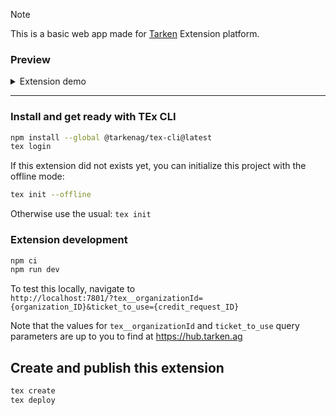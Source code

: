 > [!NOTE]  
> This is a basic web app made for [Tarken](https://tarken.ag) Extension platform.


### Preview

<details>
  <summary>Extension demo</summary>
  
[demo.webm](https://github.com/micalevisk/tarken-extension-simple-react-example/assets/13461315/1ed31347-583b-4c54-a4cf-fd633dfae9c7)
  
</details>

---

### Install and get ready with TEx CLI

```bash
npm install --global @tarkenag/tex-cli@latest
tex login
```

If this extension did not exists yet, you can initialize this project with the offline mode:

```bash
tex init --offline
```

Otherwise use the usual: `tex init`

### Extension development

```bash
npm ci
npm run dev
```

To test this locally, navigate to  
`http://localhost:7801/?tex__organizationId={organization_ID}&ticket_to_use={credit_request_ID}`

Note that the values for `tex__organizationId` and `ticket_to_use` query parameters are up to you to find at https://hub.tarken.ag

## Create and publish this extension

```bash
tex create
tex deploy
```
